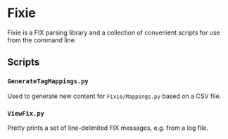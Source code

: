 
# Fixie
Fixie is a FIX parsing library and a collection of convenient scripts for use
from the command line.

## Scripts

### `GenerateTagMappings.py`
Used to generate new content for `Fixie/Mappings.py` based on a CSV file.

### `ViewFix.py`
Pretty prints a set of line-delimited FIX messages, e.g. from a log file.
